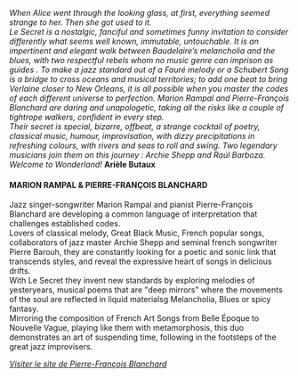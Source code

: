 *When Alice went through the looking glass, at first, everything seemed strange to her. Then she got used to it.  
Le Secret is a nostalgic, fanciful and sometimes funny invitation to consider differently what seems well known, immutable, untouchable. It is an impertinent and elegant walk between Baudelaire’s melancholia and the blues, with two respectful rebels whom no music genre can imprison as guides . To make a jazz standard out of a Fauré melody or a Schubert Song is a bridge to cross oceans and musical territories; to add one beat to bring Verlaine closer to New Orleans, it is all possible when you master the codes of each different universe to perfection. Marion Rampal and Pierre-François Blanchard are daring and unapologetic, taking all the risks like a couple of tightrope walkers, confident in every step.  
Their secret is special, bizarre, offbeat, a strange cocktail of poetry, classical music, humour, improvisation, with dizzy precipitations in refreshing colours, with rivers and seas to roll and swing. Two legendary musicians join them on this journey : Archie Shepp and Raúl Barboza.  
Welcome to Wonderland!*
**Arièle Butaux**



#### MARION RAMPAL & PIERRE-FRANÇOIS BLANCHARD
Jazz singer-songwriter Marion Rampal and pianist Pierre-François Blanchard are developing a common language of interpretation that challenges established codes.  
Lovers of classical melody, Great Black Music, French popular songs, collaborators of jazz master Archie Shepp and seminal french songwriter Pierre Barouh, they are constantly looking for a poetic and sonic link that transcends styles, and reveal the expressive heart of songs in delicious drifts.  
With Le Secret they invent new standards by exploring melodies of yesteryears, musical poems that are "deep mirrors" where the movements of the soul are reflected in liquid materialsg Melancholia, Blues or spicy fantasy.  
Mirroring the composition of French Art Songs from Belle Époque to Nouvelle Vague, playing like them with metamorphosis, this duo demonstrates an art of suspending time, following in the footsteps of the great jazz improvisers.


[*Visiter le site de Pierre-François Blanchard*](http://www.pierrefrancoisblanchard.com)

